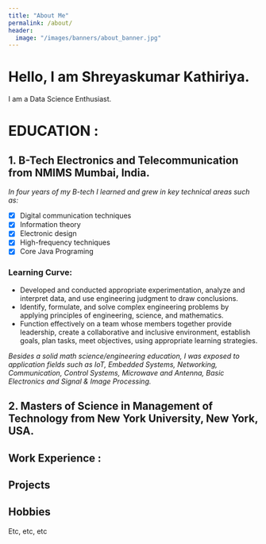 ```yaml
---
title: "About Me"
permalink: /about/
header:
  image: "/images/banners/about_banner.jpg"
---
```


# Hello, I am Shreyaskumar Kathiriya.
I am a Data Science Enthusiast.
# EDUCATION :
## 1. B-Tech Electronics and Telecommunication from NMIMS Mumbai, India.
 *In four years of my B-tech I learned and grew in key technical areas such as:*
 - [x] Digital communication techniques
 - [x] Information theory
 - [x] Electronic design
 - [x] High-frequency techniques
 - [x] Core Java Programing
### Learning Curve:  
 - Developed and conducted appropriate experimentation, analyze and interpret data, and use engineering judgment to draw conclusions.
 - Identify, formulate, and solve complex engineering problems by applying principles of engineering, science, and mathematics.
 - Function effectively on a team whose members together provide leadership, create a collaborative and inclusive environment, establish goals, plan tasks, meet objectives, using appropriate learning strategies.

 *Besides a solid math science/engineering education, I was exposed to application fields such as IoT, Embedded Systems, Networking, Communication, Control Systems, Microwave and Antenna, Basic Electronics and Signal & Image Processing.*

## 2. Masters of Science in Management of Technology from New York University, New York, USA.



## Work Experience :

## Projects

## Hobbies

Etc, etc, etc
